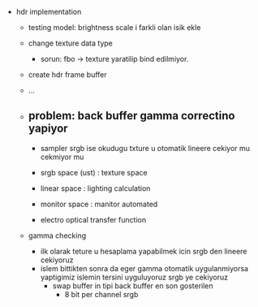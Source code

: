 - hdr implementation
    - testing model: brightness scale i farkli olan isik ekle
    - change texture data type
        - sorun: fbo -> texture yaratilip bind edilmiyor.
    - create hdr frame buffer
    - ...
    - problem: back buffer gamma correctino yapiyor
        - 
        - sampler srgb ise okudugu txture u otomatik lineere cekiyor mu cekmiyor mu

        - srgb space (ust) : texture space
        - linear space     : lighting calculation
        - monitor space    : manitor automated 
        - electro optical transfer function


    - gamma checking
        - ilk olarak teture u hesaplama yapabilmek icin srgb den lineere cekiyoruz
        - islem bittikten sonra da eger gamma otomatik uygulanmiyorsa yaptigimiz islemin tersini uyguluyoruz srgb ye cekiyoruz
            - swap buffer in tipi back buffer en son gosterilen 
                - 8 bit per channel srgb 